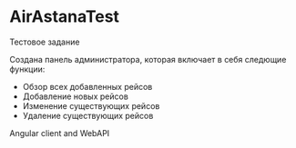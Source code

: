 # AirAstanaTest
Тестовое задание

Создана панель администратора, которая включает в себя следющие функции:

- Обзор всех добавленных рейсов
- Добавление новых рейсов
- Изменение существующих рейсов
- Удаление существующих рейсов

Angular client and WebAPI
